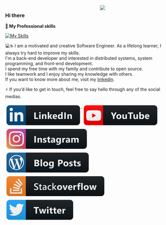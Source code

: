 <img align='right' src='https://user-images.githubusercontent.com/5713670/87202985-820dcb80-c2b6-11ea-9f56-7ec461c497c3.gif' width='200"'>

### Hi there

 <strong>
  🔭  My Professional skills
  </strong>

<p align="center"> 
 
[![My Skills](https://skillicons.dev/icons?i=go,rust,js,ts,react,postgres,mysql,mongodb,redis,docker,kubernetes&theme=dark)](https://mrsoftware.ir)
  
</p>

💻☕️ I am a motivated and creative Software Engineer. As a lifelong learner, I always try hard to improve my skills.</br>
I'm a back-end developer and interested in distributed systems, system programming, and front-end development.</br>
I spend my free time with my family and contribute to open source.</br>
I like teamwork and I enjoy sharing my knowledge with others.</br>
If you want to know more about me, visit my [linkedin](https://www.linkedin.com/in/mrsoftware/).




⚡ If you’d like to get in touch, feel free to say hello through any of the social medias.

  <a href="https://www.linkedin.com/in/mrsoftware/" target="_blank">
    <img src="svg/social/linkedin.svg" alt="linkedin" style="vertical-align:top; margin:6px 4px">
  </a>  
  
  
  <a href="#" target="_blank">
    <img src="svg/streaming/youtube.svg" alt="youtube" style="vertical-align:top; margin:6px 4px">
  </a>  
  
   
  <a href="https://www.instagram.com/mrsoftware.dev/" target="_blank">
    <img src="svg/social/instagram.svg" alt="instagram" style="vertical-align:top; margin:6px 4px">
  </a>  
    
   <a href="https://mrsoftware.ir/blog/" target="_blank">
    <img src="svg/blogs/wordpress.svg" alt="wordpress" style="vertical-align:top; margin:6px 4px">
  </a>   
  
  <a href="https://stackoverflow.com/users/3258514/mohammad-rajabloo" target="_blank">
    <img src="svg/social/stackoverflow.svg" alt="reddit" style="vertical-align:top; margin:6px 4px">
  </a>

  <a href="https://twitter.com/mrsoftwareDev" target="_blank">
    <img src="svg/social/twitter.svg" alt="reddit" style="vertical-align:top; margin:6px 4px">
  </a>  


